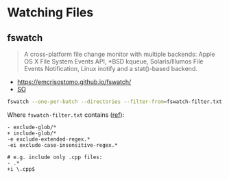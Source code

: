 # Watching Files

## fswatch

> A cross-platform file change monitor with multiple backends: Apple OS X File System Events API, *BSD kqueue, Solaris/Illumos File Events Notification, Linux inotify and a stat()-based backend.

* <https://emcrisostomo.github.io/fswatch/>
* [SO](https://stackoverflow.com/a/13807906/125246)

```bash
fswatch --one-per-batch --directories --filter-from=fswatch-filter.txt -v  --recursive "$(pwd)" |  xargs -I{}  -n 1 
```

Where `fswatch-filter.txt` contains ([ref](http://emcrisostomo.github.io/fswatch/doc/1.16.0/fswatch.html/Invoking-fswatch.html#Filtering-by-Path)):

```
- exclude-glob/*
+ include-glob/*
-e exclude-extended-regex.*
-ei exclude-case-insensitive-regex.*

# e.g. include only .cpp files:
- .*
+i \.cpp$
```
